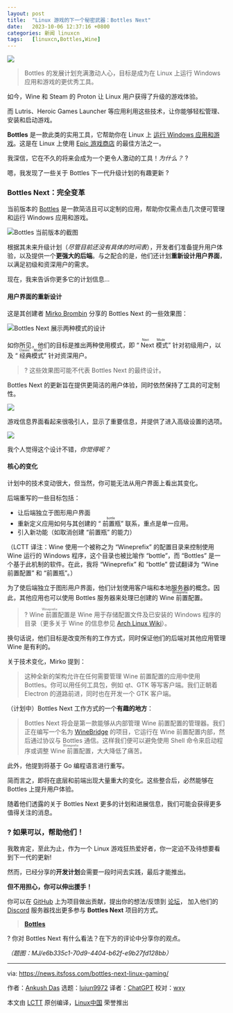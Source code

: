 ```yaml
---
layout: post
title:	"Linux 游戏的下一个秘密武器：Bottles Next"
date:	2023-10-06 12:37:16 +0800 
categories:	新闻 linuxcn 
tags:	[linuxcn,Bottles,Wine]
---
```



![](/Asserts/Images//attachment/album/202310/06/123651ctvakzantvupnezt.jpg)



> 
> Bottles 的发展计划充满激动人心，目标是成为在 Linux 上运行 Windows 应用和游戏的更优秀工具。
> 
> 
> 


如今，Wine 和 Steam 的 Proton 让 Linux 用户获得了升级的游戏体验。


而 Lutris、Heroic Games Launcher 等应用利用这些技术，让你能够轻松管理、安装和启动游戏。


**Bottles** 是一款此类的实用工具，它帮助你在 Linux 上 [运行 Windows 应用和游戏](https://itsfoss.com/use-windows-applications-linux/)。这是在 Linux 上使用 [Epic 游戏商店](https://itsfoss.com/epic-games-linux/) 的最佳方法之一。


我深信，它在不久的将来会成为一个更令人激动的工具！*为什么？* ?


嗯，我发现了一些关于 Bottles 下一代升级计划的有趣更新 ?


### Bottles Next：完全变革


当前版本的 [Bottles](https://usebottles.com/) 是一款简洁且可以定制的应用，帮助你仅需点击几次便可管理和运行 Windows 应用和游戏。


![Bottles 当前版本的截图](/Asserts/Images//attachment/album/202310/06/123717nyivt1f1cvvhbi7y.png)


根据其未来升级计划（*尽管目前还没有具体的时间表*），开发者们准备提升用户体验，以及提供一个**更强大的后端**。与之配合的是，他们还计划**重新设计用户界面**，以满足初级和资深用户的需求。


现在，我来告诉你更多它的计划信息...


#### 用户界面的重新设计


这是其创建者 [Mirko Brombin](https://news.itsfoss.com/interview-mirko-brombin/) 分享的 Bottles Next 的一些效果图：


![Bottles Next 展示两种模式的设计](/Asserts/Images//attachment/album/202310/06/123718n3fvweziwwnxw8jb.jpg)


如你所见，他们的目标是推出两种使用模式，即 “<ruby> Next 模式 <rt>  Next Mode </rt></ruby>” 针对初级用户，以及 “<ruby> 经典模式 <rt>  Classic Mode </rt></ruby>” 针对资深用户。



> 
> ? 这些效果图可能不代表 Bottles Next 的最终设计。
> 
> 
> 


Bottles Next 的更新旨在提供更简洁的用户体验，同时依然保持了工具的可定制性。


![](/Asserts/Images//attachment/album/202310/06/123718ebmnxjcdmrmjjbdp.jpg)


游戏信息界面看起来很吸引人，显示了重要信息，并提供了进入高级设置的选项。


![](/Asserts/Images//attachment/album/202310/06/123718zk2j7urkq4r1jrtz.jpg)


我个人觉得这个设计不错，*你觉得呢？*


#### 核心的变化


计划中的技术变动很大，但当然，你可能无法从用户界面上看出其变化。


后端重写的一些目标包括：


* 让后端独立于图形用户界面
* 重新定义应用如何与其创建的 “<ruby> 前置瓶 <rt>  bottle </rt></ruby>” 联系，重点是单一应用。
* 引入新功能（如取消创建 “前置瓶” 的能力）


（LCTT 译注：Wine 使用一个被称之为 “Wineprefix” 的配置目录来控制使用 Wine 运行的 Windows 程序，这个目录也被比喻作 “bottle”，而 “Bottles” 是一个基于此机制的软件。在此，我将 “Wineprefix” 和 “bottle” 尝试翻译为 “Wine 前置配置” 和 “前置瓶”。）


为了使后端独立于图形用户界面，他们计划使用客户端和本地服务器的概念。因此，其他应用也可以使用 Bottles 服务器来处理已创建的 <ruby> Wine 前置配置 <rt>  Wineprefix </rt></ruby>。



> 
> ? <ruby> Wine 前置配置 <rt>  Wineprefix </rt></ruby> 是 Wine 用于存储配置文件及已安装的 Windows 程序的目录（更多关于 Wine 的信息参见 [Arch Linux Wiki](https://wiki.archlinux.org/title/wine)）。
> 
> 
> 


换句话说，他们目标是改变所有的工作方式，同时保证他们的后端对其他应用管理 Wine 是有利的。


关于技术变化，Mirko 提到：



> 
> 这种全新的架构允许在任何需要管理 Wine 前置配置的应用中使用 Bottles。你可以用任何工具包，例如 qt、GTK 等写客户端。我们正朝着 Electron 的道路前进，同时也在开发一个 GTK 客户端。
> 
> 
> 


（计划中）Bottles Next 工作方式的一个**有趣的地方**：



> 
> Bottles Next 将会是第一款能够从内部管理 Wine 前置配置的管理器。我们正在编写一个名为 [WineBridge](https://github.com/bottlesdevs/winebridge) 的项目，它运行在 Wine 前置配置内部，然后通过协议与 Bottles 通信。这样我们便可以避免使用 Shell 命令来启动程序或调整 <ruby> Wine 前置配置 <rt>  Wineprefix </rt></ruby>，大大降低了痛苦。
> 
> 
> 


此外，他提到将基于 Go 编程语言进行重写。


简而言之，即将在底层和前端出现大量重大的变化。这些整合后，必然能够在 Bottles 上提升用户体验。


随着他们透露的关于 Bottles Next 更多的计划和进展信息，我们可能会获得更多值得关注的消息。


### ? 如果可以，帮助他们！


我敢肯定，至此为止，作为一个 Linux 游戏狂热爱好者，你一定迫不及待想要看到下一代的更新!


然而，已经分享的**开发计划**会需要一段时间去实践，最后才能推出。


**但不用担心，你可以伸出援手！**


你可以在 [GitHub](https://github.com/bottlesdevs) 上为项目做出贡献，提出你的想法/反馈到 [论坛](https://forum.usebottles.com/)， 加入他们的 [Discord](https://discord.gg/wF4JAdYrTR) 服务器找出更多参与 **Bottles Next** 项目的方式。



> 
> **[Bottles](https://usebottles.com/)**
> 
> 
> 


? 你对 Bottles Next 有什么看法？在下方的评论中分享你的观点。


*（题图：MJ/e6b335c1-70d9-4404-b62f-e9b27fd128bb）*




---


via: <https://news.itsfoss.com/bottles-next-linux-gaming/>


作者：[Ankush Das](https://news.itsfoss.com/author/ankush/) 选题：[lujun9972](https://github.com/lujun9972) 译者：[ChatGPT](https://linux.cn/lctt/ChatGPT) 校对：[wxy](https://github.com/wxy)


本文由 [LCTT](https://github.com/LCTT/TranslateProject) 原创编译，[Linux中国](https://linux.cn/) 荣誉推出
